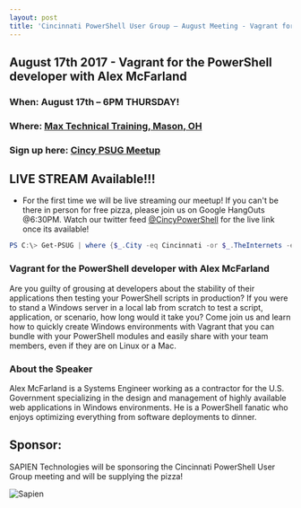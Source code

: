 ```yaml
---
layout: post
title: 'Cincinnati PowerShell User Group – August Meeting - Vagrant for the PowerShell developer with Alex McFarland'
---
```


## August 17th 2017 - Vagrant for the PowerShell developer with Alex McFarland

### When: August 17th – 6PM THURSDAY!

### Where: [Max Technical Training, Mason, OH](https://goo.gl/maps/ijBGbvJQR3B2)


### Sign up here: [Cincy PSUG Meetup](https://www.meetup.com/TechLife-Cincinnati/events/242274677/)

## LIVE STREAM Available!!!
-   For the first time we will be live streaming our meetup! If you can't be there in person for free pizza, please join us on Google HangOuts @6:30PM.  Watch our twitter feed [@CincyPowerShell](https://twitter.com/CincyPowerShell) for the live link once its available!

```powershell 
PS C:\> Get-PSUG | where {$_.City -eq Cincinnati -or $_.TheInternets -eq $true}
```

### **Vagrant for the PowerShell developer with Alex McFarland**

Are you guilty of grousing at developers about the stability of their applications then testing your PowerShell scripts in production? If you were to stand a Windows server in a local lab from scratch to test a script, application, or scenario, how long would it take you? Come join us and learn how to quickly create Windows environments with Vagrant that you can bundle with your PowerShell modules and easily share with your team members, even if they are on Linux or a Mac.

### About the Speaker
Alex McFarland is a Systems Engineer working as a contractor for the U.S. Government specializing in the design and management of highly available web applications in Windows environments. He is a PowerShell fanatic who enjoys optimizing everything from software deployments to dinner.

## Sponsor:

SAPIEN Technologies will be sponsoring the Cincinnati PowerShell User Group meeting and will be supplying the pizza!

![Sapien](http://cincypowershell.org/img/sapien.jpeg)
